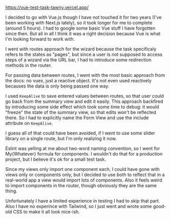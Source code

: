 https://vue-test-task-tawny.vercel.app/

I decided to go with Vue.js though I have not touched it for two years (I've been working with Next.js lately), so it took longer for me to complete (around 5 hours). I had to google some basic Vue stuff I have forgotten since then. But all in all I think it was a right decision because Vue is what I'm looking forward to work with.


I went with routes approach for the wizard because the task specificaly refers to the states as "pages", but since a user is not supposed to access steps of a wizard via the URL bar, I had to introduce some redirection methods in the router.


For passing data between routes, I went with the most basic approach from the docs: no vuex, just a reactive object. It's not even used reactively becauses the data is only being passed one way.


I used `KeepAlive` to save entered values between routes, so that user could go back from the summary view and edit it easily. This approach backfired by introducing some side effect which took some time to debug: it would "freeze" the state of the summary view, so that edits won't be reflected there. So I had to explicitly name the Form View and use the include attribute on `KeepAlive`.


I guess all of that could have been avoided, if I went to use some slider library on a single route, but I'm only realizing it now.


Eslint was yelling at me about two-word naming convention, so I went for My{Whatever} formula for components. I wouldn't do that for a production project, but I believe it's ok for a small test task.


Since my views only import one component each, I could have gone with views only or components only, but I decided to use both to reflect that in a real-world app a view would import lots of components. Also it feels weird to import components in the router, though obviously they are the same thing.


Unfortunately I have a limited experience in testing I had to skip that part. Also I have no experince with Tailwind, so I just went and wrote some good-old CSS to make it all look nice-ish.